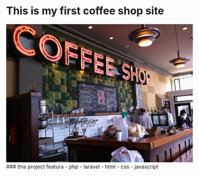 # This is my first coffee shop site

<img src="img/20201030_133027.jpg" alt="">
### this project featura
- php
- laravel
- html
- css
- javascript

